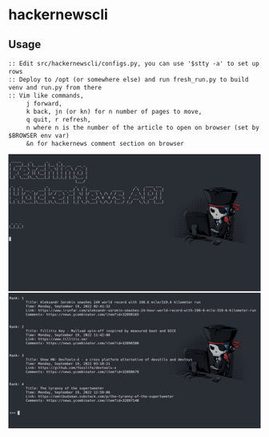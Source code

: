 # hackernewscli
## Usage
````
:: Edit src/hackernewscli/configs.py, you can use '$stty -a' to set up rows
:: Deploy to /opt (or somewhere else) and run fresh_run.py to build venv and run.py from there
:: Vim like commands,
     j forward,
     k back, jn (or kn) for n number of pages to move,
     q quit, r refresh,
     n where n is the number of the article to open on browser (set by $BROWSER env var)
     &n for hackernews comment section on browser
````
<img src="imgs/startup.jpg"></img>
<img src="imgs/news.jpg"></img>
